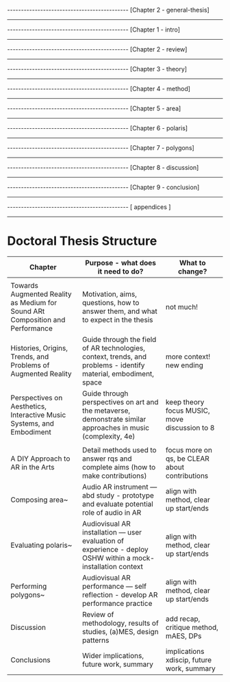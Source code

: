 -------------------------------------------- [Chapter 2 - general-thesis]
<!--    ! Don't Forget
        !       x
<!--    * Notes
        *       x
<!--    [ ] Outstanding Work
        Citations 2h
        [ ]     Check all citations in Zotero and in .bib
        [ ]     Decide on bibliography style
        Figures 4h 
        [ ]     Find sources for all figures used so far
        [ ]     Create Figure List
        [ ]     Add new figures to all chapters
            [ ] polaris Unity / Pd
            [ ] polygons Unity / Pd
            [ ] Discussion xrtspace new website
        [ ]     Figure placement, stacking, hspace etc.
        Tables 1h
        [ ]     Convert tables to LaTeX
        Punctuation 1h
        [ ]     Standardise quotation mark style in LaTeX
            [ ]     Single or double (British / American)
            [ ]     Fix to ` ' or `` ''
        [ ]     Check for double spcaes
        Footnotes 30m
        [ ]     Use of website links for non-citing material
        Frontmatter 1h
        [ ]     Complete acknowledgements
        [ ]     publications.tex layout
        Abstract 30m
        [ ]     Complete abstract text
        [ ]     abstract.tex layout and choose on name (summary?)
        Narrative / Voice 2h
        [ ]     Read chapter beginning / ends
        [ ]     1st or 3rd person?
        [ ]     Tenses
        LaTeX 2h
        [ ]     Enable hbox/vbox warnings and check all
        [ ]     Chapter styling, subtitle layout
        [ ]     Chapter Quote styling
        [ ]     Decide on clearpages and newpages and blankpages
        Vocabulary 1h
        [ ]     User, performer, immersant.
        [ ]     Another but I forgot
<!--    [x] Completed Work
<!--    ? Open Questions
        ?       x
--->
--------------------------------------------

-------------------------------------------- [Chapter 1 - intro]
<!--    ! Don't Forget
        !       x
<!--    * Notes
        *       x
<!--    [ ] Outstanding Work
        [ ]     Add working definitions
        [ ]     Re-draft
        [ ]     x
<!--    [x] Completed Work
        [x]     Chapter Quote
<!--    ? Open Questions
        ?       x
--->
--------------------------------------------

-------------------------------------------- [Chapter 2 - review]
<!--    ! Don't Forget
        !       x
<!--    * Notes
        *       x
<!--    [ ] Outstanding Work
        [ ]     Chapter Quote
        Include
        [ ]     Tanaka
        [ ]     Shaw
        [ ]     More context
<!--    [x] Completed Work
<!--    ? Open Questions
        ?       x
--->
--------------------------------------------
-------------------------------------------- [Chapter 3 - theory]
<!--    ! Don't Forget
        !       x
<!--    * Notes
        *       x
<!--    [ ] Outstanding Work
        [ ]     Trim quotes
<!--    [x] Completed Work
        [x]     Chapter Quote
<!--    ? Open Questions
        ?       x
--->
--------------------------------------------
-------------------------------------------- [Chapter 4 - method]
<!--    ! Don't Forget
        !       x
<!--    * Notes
        *       x
<!--    [ ] Outstanding Work
        [ ]     Chapter Quote
        [ ]     Look back at Miro diagram
        [ ]     x
<!--    [x] Completed Work
<!--    ? Open Questions
        ?       x
--->
--------------------------------------------
-------------------------------------------- [Chapter 5 - area]
<!--    ! Don't Forget
        !       x
<!--    * Notes
        *       x
<!--    [ ] Outstanding Work
        [ ]     Chapter Quote
        Documentation
        [ ]     Include study blog, repo, and wiki links.
        Other
        [ ]     Re-draft
        [ ]     Link to theory
        [ ]     Link to design patterns
        [ ]     x
<!--    [x] Completed Work
<!--    ? Open Questions
        ?       x
--->
--------------------------------------------
-------------------------------------------- [Chapter 6 - polaris]
<!--    ! Don't Forget
        !       x
<!--    * Notes
        *       x
<!--    [ ] Outstanding Work
        [ ]     Chapter Quote
        Documentation
        [ ]     Include study blog, repo, and wiki links.
        Other
        [ ]     Re-draft
        [ ]     Link to theory
        [ ]     Link to design patterns
        Ethics Statement
        [ ]     Pull what you want and move rest to appendix?
<!--    [x] Completed Work
<!--    ? Open Questions
        ?       x
--->
--------------------------------------------
-------------------------------------------- [Chapter 7 - polygons]
<!--    ! Don't Forget
        !       x
<!--    * Notes
        *       x
<!--    [ ] Outstanding Work
        Documentation
        [ ]     Include study blog, repo, and wiki links.
        Other
        [ ]     Tidy Pd patches - rename click+-
        [ ]     Tidy .cs scripts
        [ ]     Link fig: to github scripts and pd patches
        [ ]     Add Vincs <- dance and visuals but not music
        [ ]     Add Amy Brandon <- ar headset performances
<!--    [x] Completed Work
        [x]     Chapter Quote
<!--    ? Open Questions
        ?       x
--->
--------------------------------------------
-------------------------------------------- [Chapter 8 - discussion]
<!--    ! Don't Forget
        !       x
<!--    * Notes
        *       x
<!--    [ ] Outstanding Work
        Other
        [ ]     Re-Draft design patterns
        [ ]     EXPLAIN OOD
        [ ]     Consequences dp?
        [ ]     Include Ali Heston's framework for designing XR
<!--    [x] Completed Work
        [x]     Chapter Quote
<!--    ? Open Questions
        ?       x
--->
--------------------------------------------
-------------------------------------------- [Chapter 9 - conclusion]
<!--    ! Don't Forget
        !       x
<!--    * Notes
        *       x
<!--    [ ] Outstanding Work
        [ ]     Chapter Quote
        [ ]     x
<!--    [x] Completed Work
<!--    ? Open Questions
        ?       x
--->
--------------------------------------------
-------------------------------------------- [ appendices ]
<!--    ! Don't Forget
        !       x
<!--    * Notes
        *       x
<!--    [ ] Outstanding Work
        Create GitHub wikis
        [ ]     area
        [ ]     polaris
        [ ]     polygons
        Layout
        [ ]     Decide on appendix layout (Repository -> Thesis)
        area
        [ ]     Link to blog, repository, wiki
        [ ]     List of videos
        [ ]     List of recordings
        [ ]     Setup Instructions from wiki
        polaris
        [ ]     Link to blog, repository, wiki
        [ ]     List of videos
        [ ]     Setup Instructions from wiki
        [ ]     Ethics statement
        polygons
        [ ]     Link to blog, repository, wiki
        [ ]     List of videos
        [ ]     Setup Instructions from wiki
<!--    [x] Completed Work
<!--    ? Open Questions
        ?       x
--->
--------------------------------------------




























# Doctoral Thesis Structure
| Chapter                                                                       | Purpose - what does it need to do?                                                                               | What to change?                                |
| ----------------------------------------------------------------------------- | ---------------------------------------------------------------------------------------------------------------- | ---------------------------------------------- |
|                                                                               |                                                                                                                  |                                                |
| Towards Augmented Reality as Medium for Sound ARt Composition and Performance | Motivation, aims, questions, how to answer them, and what to expect in the thesis                                | not much!                                      |
| Histories, Origins, Trends, and Problems of Augmented Reality                 | Guide through the field of AR technologies, context, trends, and problems - identify material, embodiment, space | more context! new ending                       |
| Perspectives on Aesthetics, Interactive Music Systems, and Embodiment         | Guide through perspectives on art and the metaverse, demonstrate similar approaches in music (complexity, 4e)    | keep theory focus MUSIC, move discussion to 8  |
|                                                                               |                                                                                                                  |                                                |
| A DIY Approach to AR in the Arts                                              | Detail methods used to answer rqs and complete aims (how to make contributions)                                  | focus more on qs, be CLEAR about contributions |
| Composing area~                                                               | Audio AR instrument — abd study - prototype and evaluate potential role of audio in AR                           | align with method, clear up start/ends         |
| Evaluating polaris~                                                           | Audiovisual AR installation — user evaluation of experience - deploy OSHW within a mock-installation context     | align with method, clear up start/ends         |
| Performing polygons~                                                          | Audiovisual AR performance — self reflection - develop AR performance practice                                   | align with method, clear up start/ends         |
| Discussion                                                                    | Review of methodology, results of studies, (a)MES, design patterns                                               | add recap, critique method, mAES, DPs          |
| Conclusions                                                                   | Wider implications, future work, summary                                                                         | implications xdiscip, future work, summary     |